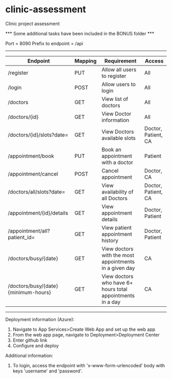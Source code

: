 # clinic-assessment
 Clinic project assessment

*** Some additional tasks have been included in the BONUS folder ***

 Port = 8090
 Prefix to endpoint = /api
 _______________________________________________________________________________________________________________________________________
|  Endpoint                            |  Mapping  | Requirement                                                 | Access               |
| ------------------------------------ | --------- | ----------------------------------------------------------- | -------------------- |
| /register                            | PUT       | Allow all users to register                                 | All                  |
| /login                               | POST      | Allow users to login                                        | All                  |
| /doctors                             | GET       | View list of doctors                                        | All                  |
| /doctors/{id}                        | GET       | View Doctor information                                     | All                  |
| /doctors/{id}/slots?date=            | GET       | View Doctors available slots                                | Doctor, Patient, CA  |
| /appointment/book                    | PUT       | Book an appointment with a doctor                           | Patient              |
| /appointment/cancel                  | POST      | Cancel appointment                                          | Doctor, CA           |
| /doctors/all/slots?date=             | GET       | View availability of all Doctors                            | Doctor, Patient, CA  |
| /appointment/{id}/details            | GET       | View appointment details                                    | Doctor, Patient      |
| /appointment/all?patient_id=         | GET       | View patient appointment history                            | Doctor, Patient      |
| /doctors/busy/{date}                 | GET       | View doctors with the most appointments in a given day      | CA                   |
| /doctors/busy/{date}{minimum-hours}  | GET       | View doctors who have 6+ hours total appointments in a day  | CA                   |
 ---------------------------------------------------------------------------------------------------------------------------------------
 
 Deployment information (Azure):
 1) Navigate to App Services>Create Web App and set up the web app
 2) From the web app page, navigate to Deployment>Deployment Center
 3) Enter github link
 4) Configure and deploy


 Additional information:
 1) To login, access the endpoint with 'x-www-form-urlencoded' body with keys 'username' and 'password'.
